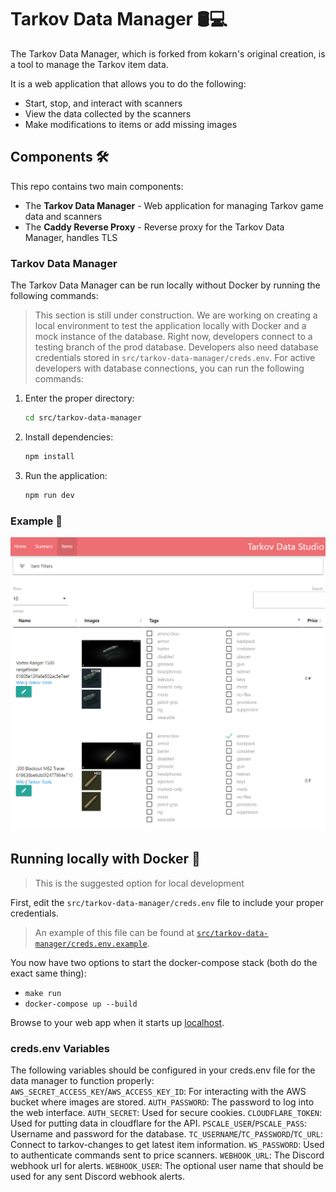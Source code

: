 # Tarkov Data Manager 🛢️💻

The Tarkov Data Manager, which is forked from kokarn's original creation, is a tool to manage the Tarkov item data.

It is a web application that allows you to do the following:

- Start, stop, and interact with scanners
- View the data collected by the scanners
- Make modifications to items or add missing images

## Components 🛠️

This repo contains two main components:

- The **Tarkov Data Manager** - Web application for managing Tarkov game data and scanners
- The **Caddy Reverse Proxy** - Reverse proxy for the Tarkov Data Manager, handles TLS

### Tarkov Data Manager

The Tarkov Data Manager can be run locally without Docker by running the following commands:

> This section is still under construction. We are working on creating a local environment to test the application locally with Docker and a mock instance of the database. Right now, developers connect to a testing branch of the prod database. Developers also need database credentials stored in `src/tarkov-data-manager/creds.env`.
> For active developers with database connections, you can run the following commands:

1. Enter the proper directory:

    ```bash
    cd src/tarkov-data-manager
    ```

1. Install dependencies:

    ```bash
    npm install
    ```

1. Run the application:

    ```bash
    npm run dev
    ```

### Example 📸

![local example](docs/assets/data-manager-example.png)

## Running locally with Docker 🐳

> This is the suggested option for local development

First, edit the `src/tarkov-data-manager/creds.env` file to include your proper credentials.

> An example of this file can be found at [`src/tarkov-data-manager/creds.env.example`](src/tarkov-data-manager/creds.env.example).

You now have two options to start the docker-compose stack (both do the exact same thing):

- `make run`
- `docker-compose up --build`

Browse to your web app when it starts up [localhost](https://localhost).

### creds.env Variables

The following variables should be configured in your creds.env file for the data manager to function properly:
`AWS_SECRET_ACCESS_KEY`/`AWS_ACCESS_KEY_ID`: For interacting with the AWS bucket where images are stored.
`AUTH_PASSWORD`: The password to log into the web interface.
`AUTH_SECRET`: Used for secure cookies.
`CLOUDFLARE_TOKEN`: Used for putting data in cloudflare for the API.
`PSCALE_USER`/`PSCALE_PASS`: Username and password for the database.
`TC_USERNAME`/`TC_PASSWORD`/`TC_URL`: Connect to tarkov-changes to get latest item information.
`WS_PASSWORD`: Used to authenticate commands sent to price scanners.
`WEBHOOK_URL`: The Discord webhook url for alerts.
`WEBHOOK_USER`: The optional user name that should be used for any sent Discord webhook alerts.